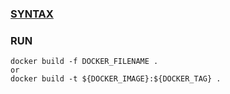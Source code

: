 ### [SYNTAX](https://docs.docker.com/engine/reference/builder/)
### RUN
    docker build -f DOCKER_FILENAME .
    or
    docker build -t ${DOCKER_IMAGE}:${DOCKER_TAG} .
